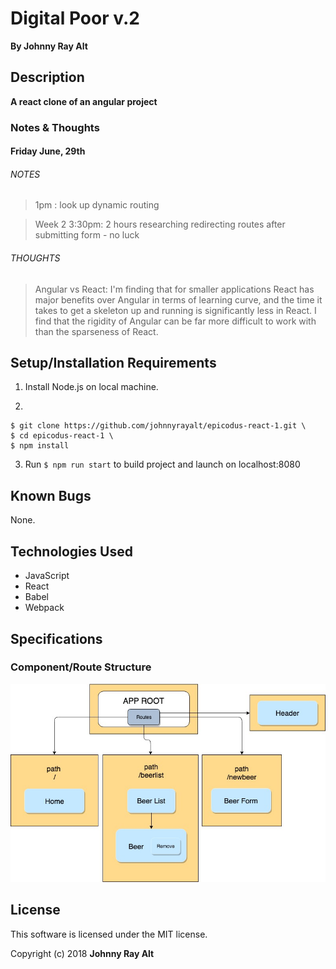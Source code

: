 # Digital Poor v.2

**By Johnny Ray Alt**

## Description
**A react clone of an angular project**


### Notes & Thoughts

#### Friday June, 29th

###### NOTES

> 1pm : look up dynamic routing

> Week 2 3:30pm: 2 hours researching redirecting routes after submitting form - no luck

###### THOUGHTS

> Angular vs React: I'm finding that for smaller applications React has major benefits over Angular in terms of learning curve, and the time it takes to get a skeleton up and running is significantly less in React. I find that the rigidity of Angular can be far more difficult to work with than the sparseness of React.

## Setup/Installation Requirements

1. Install Node.js on local machine.

2.
```
$ git clone https://github.com/johnnyrayalt/epicodus-react-1.git \
$ cd epicodus-react-1 \
$ npm install
```

3. Run `$ npm run start` to build project and launch on localhost:8080

## Known Bugs

None.

## Technologies Used

- JavaScript
- React
- Babel
- Webpack

## Specifications

### Component/Route Structure

![Component Tree](src/assets/img/comptree2.jpg?raw=true "Component Tree")

## License

This software is licensed under the MIT license.

Copyright (c) 2018 **Johnny Ray Alt**
